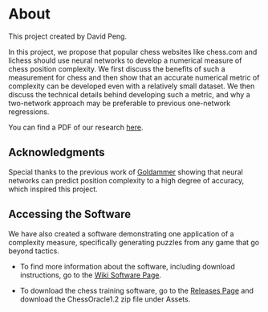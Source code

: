 About
====
This project created by David Peng.

In this project, we propose that popular chess websites like chess.com and lichess should use neural networks to develop a numerical measure of chess position complexity. We first discuss the benefits of such a measurement for chess and then show that an accurate numerical metric of complexity can be developed even with a relatively small dataset. We then discuss the technical details behind developing such a metric, and why a two-network approach may be preferable to previous one-network regressions.

You can find a PDF of our research [here](https://github.com/Amethyst-Cat/ChessComplexity/blob/master/A%20Metric%20of%20Chess%20Complexity.pdf).

Acknowledgments 
----
Special thanks to the previous work of [Goldammer](https://github.com/cgoldammer/chess-analysis/blob/master/position_sharpness.ipynb) showing that neural networks can predict position complexity to a high degree of accuracy, which inspired this project.


Accessing the Software
----
We have also created a software demonstrating one application of a complexity measure, specifically generating puzzles from any game that go beyond tactics.

- To find more information about the software, including download instructions, go to the [Wiki Software Page](https://github.com/Amethyst-Cat/ChessComplexity/wiki/Software).

- To download the chess training software, go to the [Releases Page](https://github.com/Amethyst-Cat/ChessComplexity/releases) and download the ChessOracle1.2 zip file under Assets.
